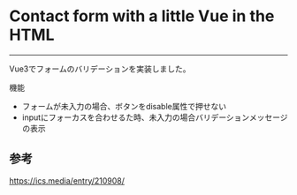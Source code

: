 # Contact form with a little Vue in the HTML
---

Vue3でフォームのバリデーションを実装しました。

機能
- フォームが未入力の場合、ボタンをdisable属性で押せない
- inputにフォーカスを合わせるた時、未入力の場合バリデーションメッセージの表示

## 参考
https://ics.media/entry/210908/
